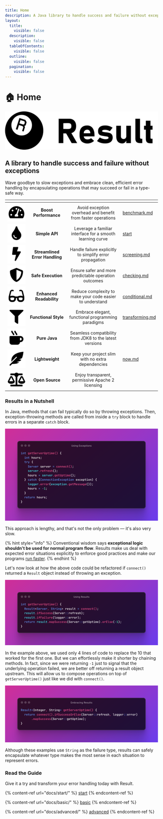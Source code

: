 ```yaml
---
title: Home
description: A Java library to handle success and failure without exceptions
layout:
  title:
    visible: false
  description:
    visible: false
  tableOfContents:
    visible: false
  outline:
    visible: false
  pagination:
    visible: false
---
```


# 🏠 Home

<picture><source srcset=".gitbook/assets/result-logo.dark.svg" media="(prefers-color-scheme: dark)"><img src=".gitbook/assets/result-logo.svg" alt=""></picture>

## A library to handle success and failure without exceptions

Wave goodbye to slow exceptions and embrace clean, efficient error handling by encapsulating operations that may succeed or fail in a type-safe way.

<table data-view="cards"><thead><tr><th align="center"></th><th align="center"></th><th align="center"></th><th data-hidden data-card-target data-type="content-ref"></th></tr></thead><tbody><tr><td align="center"><picture><source srcset=".gitbook/assets/tachometer-alt.dark.svg" media="(prefers-color-scheme: dark)"><img src=".gitbook/assets/tachometer-alt.svg" alt="Because exceptions are so last century."></picture></td><td align="center"><strong>Boost Performance</strong></td><td align="center">Avoid exception overhead and benefit from faster operations</td><td><a href="extra/benchmark.md">benchmark.md</a></td></tr><tr><td align="center"><picture><source srcset=".gitbook/assets/tint.dark.svg" media="(prefers-color-scheme: dark)"><img src=".gitbook/assets/tint.svg" alt="For a smooth ride from Optional to Result."></picture></td><td align="center"><strong>Simple API</strong></td><td align="center">Leverage a familiar interface for a smooth learning curve</td><td><a href="docs/start/">start</a></td></tr><tr><td align="center"><picture><source srcset=".gitbook/assets/bolt.dark.svg" media="(prefers-color-scheme: dark)"><img src=".gitbook/assets/bolt.svg" alt="Say goodbye to error-handling acrobatics."></picture></td><td align="center"><strong>Streamlined Error Handling</strong></td><td align="center">Handle failure explicitly to simplify error propagation</td><td><a href="docs/advanced/screening.md">screening.md</a></td></tr><tr><td align="center"><picture><source srcset=".gitbook/assets/shield-alt.dark.svg" media="(prefers-color-scheme: dark)"><img src=".gitbook/assets/shield-alt.svg" alt="Skip the exception rollercoaster and enjoy the smooth ride."></picture></td><td align="center"><strong>Safe Execution</strong></td><td align="center">Ensure safer and more predictable operation outcomes</td><td><a href="docs/basic/checking.md">checking.md</a></td></tr><tr><td align="center"><picture><source srcset=".gitbook/assets/glasses.dark.svg" media="(prefers-color-scheme: dark)"><img src=".gitbook/assets/glasses.svg" alt="So you can actually understand your own code next month."></picture></td><td align="center"><strong>Enhanced Readability</strong></td><td align="center">Reduce complexity to make your code easier to understand</td><td><a href="docs/basic/conditional.md">conditional.md</a></td></tr><tr><td align="center"><picture><source srcset=".gitbook/assets/filter.dark.svg" media="(prefers-color-scheme: dark)"><img src=".gitbook/assets/filter.svg" alt="For those who prefer elegance over chaos."></picture></td><td align="center"><strong>Functional Style</strong></td><td align="center">Embrace elegant, functional programming paradigms</td><td><a href="docs/advanced/transforming.md">transforming.md</a></td></tr><tr><td align="center"><picture><source srcset=".gitbook/assets/mug-hot.dark.svg" media="(prefers-color-scheme: dark)"><img src=".gitbook/assets/mug-hot.svg" alt="Whether you’re stuck in the past or embracing the future, we’ve got you covered."></picture></td><td align="center"><strong>Pure Java</strong></td><td align="center">Seamless compatibility from JDK8 to the latest versions</td><td></td></tr><tr><td align="center"><picture><source srcset=".gitbook/assets/feather-alt.dark.svg" media="(prefers-color-scheme: dark)"><img src=".gitbook/assets/feather-alt.svg" alt="Because bloated libraries are so overrated."></picture></td><td align="center"><strong>Lightweight</strong></td><td align="center">Keep your project slim with no extra dependencies</td><td><a href="docs/start/now.md">now.md</a></td></tr><tr><td align="center"><picture><source srcset=".gitbook/assets/balance-scale.dark.svg" media="(prefers-color-scheme: dark)"><img src=".gitbook/assets/balance-scale.svg" alt="Feel free to tweak and share — no strings attached."></picture></td><td align="center"><strong>Open Source</strong></td><td align="center">Enjoy transparent, permissive Apache 2 licensing</td><td></td></tr></tbody></table>

### Results in a Nutshell

In Java, methods that can fail typically do so by throwing exceptions. Then, exception-throwing methods are called from inside a `try` block to handle errors in a separate `catch` block.

<div data-full-width="true">

<img src=".gitbook/assets/using-exceptions.png" alt="Using Exceptions">

</div>

This approach is lengthy, and that's not the only problem — it's also very slow.

{% hint style="info" %}
Conventional wisdom says **exceptional logic shouldn't be used for normal program flow**. Results make us deal with expected error situations explicitly to enforce good practices and make our programs [run faster](extra/benchmark.md).
{% endhint %}

Let's now look at how the above code could be refactored if `connect()` returned a `Result` object instead of throwing an exception.

<div data-full-width="true">

<img src=".gitbook/assets/using-results.png" alt="Using Results">

</div>

In the example above, we used only 4 lines of code to replace the 10 that worked for the first one. But we can effortlessly make it shorter by chaining methods. In fact, since we were returning `-1` just to signal that the underlying operation failed, we are better off returning a result object upstream. This will allow us to compose operations on top of `getServerUptime()` just like we did with `connect()`.

<div data-full-width="true">

<img src=".gitbook/assets/embracing-results.png" alt="Embracing Results">

</div>

Although these examples use `String` as the failure type, results can safely encapsulate whatever type makes the most sense in each situation to represent errors.

### Read the Guide

Give it a try and transform your error handling today with Result.

{% content-ref url="docs/start/" %}
[start](docs/start/)
{% endcontent-ref %}

{% content-ref url="docs/basic/" %}
[basic](docs/basic/)
{% endcontent-ref %}

{% content-ref url="docs/advanced/" %}
[advanced](docs/advanced/)
{% endcontent-ref %}
